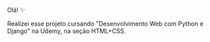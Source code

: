Olá! ✨

Realizei esse projeto cursando "Desenvolvimento Web com Python e Django" na Udemy, na seção HTML+CSS.
